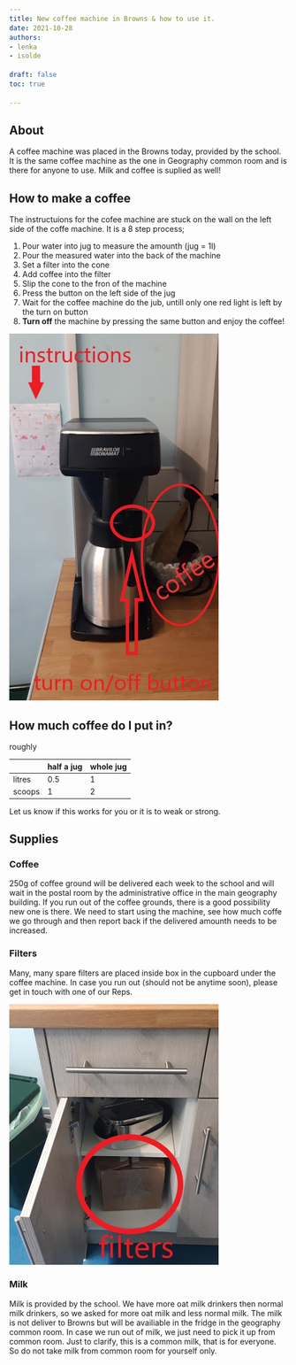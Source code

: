 ```yaml
---
title: New coffee machine in Browns & how to use it.
date: 2021-10-28
authors:
- lenka
- isolde

draft: false
toc: true

---
```


## About

A coffee machine was placed in the Browns today, provided by the school. It is the same coffee machine as the one in Geography common room and is there for anyone to use. Milk and coffee is suplied as well!


<!--more-->

## How to make a coffee

The instructuions for the cofee machine are stuck on the wall on the left side of the coffe machine.
It is a 8 step process;
1. Pour water into jug to measure the amounth (jug = 1l)
2. Pour the measured water into the back of the machine
3. Set a filter into the cone
4. Add coffee into the filter 
5. Slip the cone to the fron of the machine
6. Press the button on the left side of the jug
7. Wait for the coffee machine do the jub, untill only one red light is left by the turn on button
8. **Turn off** the machine by pressing the same button and enjoy the coffee!

![jpg](./images/image1.jpg)

## How much coffee do I put in?

roughly 

|        | half a jug | whole jug |
|--------|------------|-----------|
| litres | 0.5        | 1         |
| scoops | 1          | 2         |

Let us know if this works for you or it is to weak or strong.


## Supplies

### Coffee

250g of coffee ground will be delivered each week to the school and will wait in the postal room by the administrative office in the main geography building. If you run out of the coffee grounds, there is a good possibility new one is there.  We need to start using the machine, see how much coffe we go through and then report back if the delivered amounth needs to be increased.

### Filters

Many, many spare filters are placed inside box in the cupboard under the coffee machine. In case you run out (should not be anytime soon), please get in touch with one of our Reps.

![jpg](./images/image2.jpg)

### Milk

Milk is provided by the school. We have more oat milk drinkers then normal milk drinkers, so we asked for more oat milk and less normal milk. The milk is not deliver to Browns but will be availiable in the fridge in the geography common room. In case we run out of milk, we just need to pick it up from common room. Just to clarify, this is a common milk, that is for everyone. So do not take milk from common room for yourself only.
